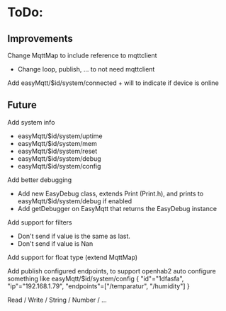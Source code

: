 # ToDo:

## Improvements

Change MqttMap to include reference to mqttclient
 * Change loop, publish, ... to not need mqttclient

Add easyMqtt/$id/system/connected + will to indicate if device is online

## Future

Add system info
 * easyMqtt/$id/system/uptime
 * easyMqtt/$id/system/mem
 * easyMqtt/$id/system/reset
 * easyMqtt/$id/system/debug
 * easyMqtt/$id/system/config

Add better debugging
 * Add new EasyDebug class, extends Print (Print.h), and prints to easyMqtt/$id/system/debug if enabled
 * Add getDebugger on EasyMqtt that returns the EasyDebug instance

Add support for filters
 * Don't send if value is the same as last.
 * Don't send if value is Nan

Add support for float type (extend MqttMap)

Add publish configured endpoints, to support openhab2 auto configure
something like
easyMqtt/$id/system/config
{
  "id"="1dfasfa",
  "ip"="192.168.1.79",
  "endpoints"=["/temparatur", "/humidity"]
}

   Read / Write / String / Number / ...
